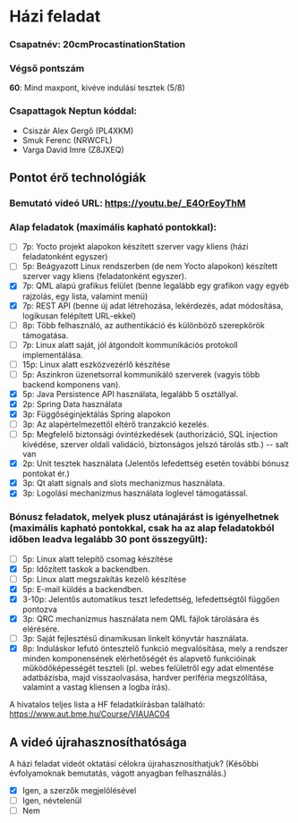 # Házi feladat

### Csapatnév: 20cmProcastinationStation

### Végső pontszám

**60**: Mind maxpont, kivéve indulási tesztek (5/8)

### Csapattagok Neptun kóddal:

- Csiszár Alex Gergő (PL4XKM)
- Smuk Ferenc (NRWCFL)
- Varga David Imre (Z8JXEQ)


## Pontot érő technológiák

### Bemutató videó URL: https://youtu.be/_E4OrEoyThM

### Alap feladatok (maximális kapható pontokkal):

- [ ] 7p: Yocto projekt alapokon készített szerver vagy kliens (házi feladatonként egyszer)
- [ ] 5p: Beágyazott Linux rendszerben (de nem Yocto alapokon) készített szerver vagy kliens (feladatonként egyszer).
- [x] 7p: QML alapú grafikus felület (benne legalább egy grafikon vagy egyéb rajzolás, egy lista, valamint menü)
- [x] 7p: REST API (benne új adat létrehozása, lekérdezés, adat módosítása, logikusan felépített URL-ekkel)
- [ ] 8p: Több felhasználó, az authentikáció és különböző szerepkörök támogatása.
- [ ] 7p: Linux alatt saját, jól átgondolt kommunikációs protokoll implementálása.
- [ ] 15p: Linux alatt eszközvezérlő készítése
- [ ] 5p: Aszinkron üzenetsorral kommunikáló szerverek (vagyis több backend komponens van).
- [x] 5p: Java Persistence API használata, legalább 5 osztállyal.
- [x] 2p: Spring Data használata
- [x] 3p: Függőséginjektálás Spring alapokon
- [ ] 3p: Az alapértelmezettől eltérő tranzakció kezelés.
- [ ] 5p: Megfelelő biztonsági óvintézkedések (authorizáció, SQL injection kivédése, szerver oldali validáció, biztonságos jelszó tárolás stb.) -- salt van
- [x] 2p: Unit tesztek használata (Jelentős lefedettség esetén további bónusz pontokat ér.)
- [x] 3p: Qt alatt signals and slots mechanizmus használata.
- [x] 3p: Logolási mechanizmus használata loglevel támogatással.

### Bónusz feladatok, melyek plusz utánajárást is igényelhetnek (maximális kapható pontokkal, csak ha az alap feladatokból időben leadva legalább 30 pont összegyűlt):

- [ ] 5p: Linux alatt telepítő csomag készítése
- [x] 5p: Időzített taskok a backendben.
- [ ] 5p: Linux alatt megszakítás kezelő készítése
- [x] 5p: E-mail küldés a backendben.
- [x] 3-10p: Jelentős automatikus teszt lefedettség, lefedettségtől függően pontozva
- [x] 3p: QRC mechanizmus használata nem QML fájlok tárolására és elérésére.
- [ ] 3p: Saját fejlesztésű dinamikusan linkelt könyvtár használata.
- [x] 8p: Induláskor lefutó öntesztelő funkció megvalósítása, mely a rendszer minden komponensének elérhetőségét és alapvető funkcióinak működőképességét teszteli (pl. webes felületről egy adat elmentése adatbázisba, majd visszaolvasása, hardver periféria megszólítása, valamint a vastag kliensen a logba írás).

A hivatalos teljes lista a HF feladatkiírásban található: https://www.aut.bme.hu/Course/VIAUAC04

## A videó újrahasznosíthatósága

A házi feladat videót oktatási célokra újrahasznosíthatjuk? (Későbbi évfolyamoknak bemutatás, vágott anyagban felhasználás.)

- [x] Igen, a szerzők megjelölésével
- [ ] Igen, névtelenül
- [ ] Nem
